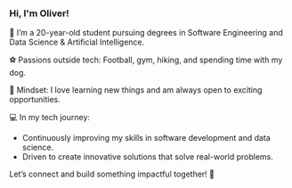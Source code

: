 
### Hi, I'm Oliver!

👋 I’m a 20-year-old student pursuing degrees in Software Engineering and Data Science & Artificial Intelligence.

⚽ Passions outside tech: Football, gym, hiking, and spending time with my dog.

🌟 Mindset: I love learning new things and am always open to exciting opportunities.

💻 In my tech journey:
  - Continuously improving my skills in software development and data science.
  - Driven to create innovative solutions that solve real-world problems.

Let’s connect and build something impactful together! 🚀

